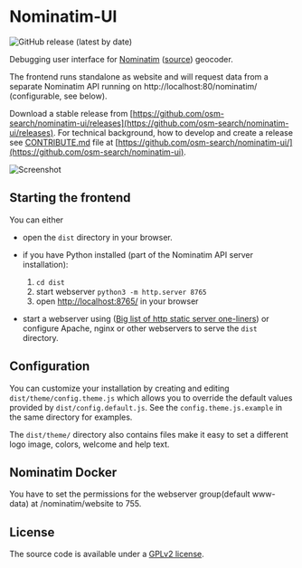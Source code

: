 # Nominatim-UI

![GitHub release (latest by date)](https://img.shields.io/github/v/release/osm-search/nominatim-ui)

Debugging user interface for [Nominatim](https://nominatim.org/)
([source](https://github.com/osm-search/Nominatim/)) geocoder.

The frontend runs standalone as website and will request data
from a separate Nominatim API running on http://localhost:80/nominatim/ (configurable, see below).

Download a stable release from [https://github.com/osm-search/nominatim-ui/releases](https://github.com/osm-search/nominatim-ui/releases).
For technical background, how to develop and create a release see [CONTRIBUTE.md](CONTRIBUTE.md) file at [https://github.com/osm-search/nominatim-ui/](https://github.com/osm-search/nominatim-ui).

![Screenshot](screenshot.png)

## Starting the frontend

You can either

* open the `dist` directory in your browser.

* if you have Python installed (part of the Nominatim API server installation):

   1. `cd dist`
   2. start webserver `python3 -m http.server 8765` 
   3. open [http://localhost:8765/]() in your browser

* start a webserver using ([Big list of http static server one-liners](https://gist.github.com/willurd/5720255)) or configure Apache, nginx or other webservers to serve the `dist` directory.


## Configuration

You can customize your installation by creating and editing `dist/theme/config.theme.js` which allows you to override the default values provided by `dist/config.default.js`. See the `config.theme.js.example` in the same directory for examples.

The `dist/theme/` directory also contains files make it easy to set a different
logo image, colors, welcome and help text.

## Nominatim Docker

You have to set the permissions for the webserver group(default www-data) at /nominatim/website to 755.

## License

The source code is available under a [GPLv2 license](LICENSE).
